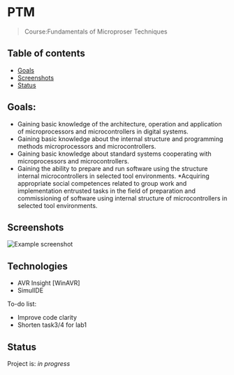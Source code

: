 # PTM
> Course:Fundamentals of Microproser Techniques

## Table of contents
* [Goals](#general-info)
* [Screenshots](#screenshots)
* [Status](#status)

## Goals:
* Gaining basic knowledge of the architecture, operation and application of microprocessors
and microcontrollers in digital systems.
* Gaining basic knowledge about the internal structure and programming methods
microprocessors and microcontrollers.
* Gaining basic knowledge about standard systems cooperating with microprocessors
and microcontrollers.
* Gaining the ability to prepare and run software using the structure
internal microcontrollers in selected tool environments.
*Acquiring appropriate social competences related to group work and implementation
entrusted tasks in the field of preparation and commissioning of software using
internal structure of microcontrollers in selected tool environments.
## Screenshots
![Example screenshot](https://i.imgur.com/9RL6X2V.png)

## Technologies
* AVR Insight [WinAVR] 
* SimulIDE 

To-do list:
* Improve code clarity
* Shorten task3/4 for lab1

## Status
Project is: _in progress_

